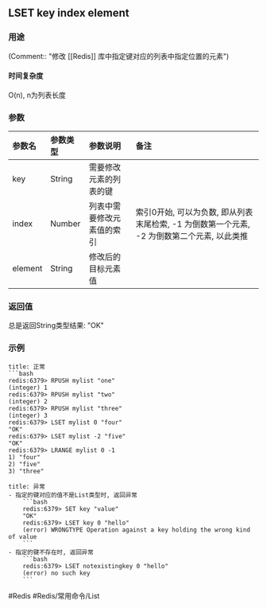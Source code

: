 ## LSET key index element

### 用途
(Comment:: "修改 [[Redis]] 库中指定键对应的列表中指定位置的元素")

#### 时间复杂度
O(n), n为列表长度

### 参数
|参数名|参数类型|参数说明|备注|
|:-|:-|:-|:-|
|key|String|需要修改元素的列表的键||
|index|Number|列表中需要修改元素值的索引|索引0开始, 可以为负数, 即从列表末尾检索, -1 为倒数第一个元素, -2 为倒数第二个元素, 以此类推|
|element|String|修改后的目标元素值||

### 返回值
总是返回String类型结果: "OK"

### 示例
```ad-info
title: 正常
```bash
redis:6379> RPUSH mylist "one"
(integer) 1
redis:6379> RPUSH mylist "two"
(integer) 2
redis:6379> RPUSH mylist "three"
(integer) 3
redis:6379> LSET mylist 0 "four"
"OK"
redis:6379> LSET mylist -2 "five"
"OK"
redis:6379> LRANGE mylist 0 -1
1) "four"
2) "five"
3) "three"
```

```ad-danger
title: 异常
- 指定的键对应的值不是List类型时, 返回异常
	```bash
	redis:6379> SET key "value"
	"OK"
	redis:6379> LSET key 0 "hello"
	(error) WRONGTYPE Operation against a key holding the wrong kind of value
	```
- 指定的键不存在时, 返回异常
	```bash
	redis:6379> LSET notexistingkey 0 "hello"
	(error) no such key
	```
```

#Redis #Redis/常用命令/List